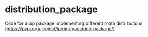 # distribution_package
Code for a pip package implementing different math distributions (https://pypi.org/project/ipinmi-gausbino-package/)
